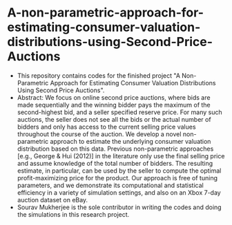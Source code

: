 # A-non-parametric-approach-for-estimating-consumer-valuation-distributions-using-Second-Price-Auctions
- This repository contains codes for the finished project "A Non-Parametric Approach for Estimating Consumer Valuation Distributions Using Second Price Auctions".
- Abstract: We focus on online second price auctions, where bids are made sequentially and the winning bidder pays the maximum of the second-highest bid, and a seller specified reserve price. For many such auctions, the seller does not see all the bids or the actual number of bidders and only has access to the current selling price values throughout the course of the auction. We develop a novel non-parametric approach to estimate the underlying consumer valuation distribution based on this data. Previous non-parametric approaches [e.g., George & Hui (2012)] in the literature only use the final selling price and assume knowledge of the total number of bidders. The resulting estimate, in particular, can be used by the seller to compute the optimal profit-maximizing price for the product. Our approach is free of tuning parameters, and we demonstrate its computational and statistical efficiency in a variety of simulation settings, and also on an Xbox 7-day auction dataset on eBay.
- Sourav Mukherjee is the sole contributor in writing the codes and doing the simulations in this research project.
